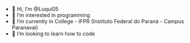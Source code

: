 - 👋 Hi, I’m @Luqui05
- 👀 I’m interested in programming
- 🌱 I’m currently in College - IFPR (Instituto Federal do Paraná - Campus Paranavaí)
- 💞️ I’m looking to learn how to code

<!---
Luqui05/Luqui05 is a ✨ special ✨ repository because its `README.md` (this file) appears on your GitHub profile.
You can click the Preview link to take a look at your changes.
--->
